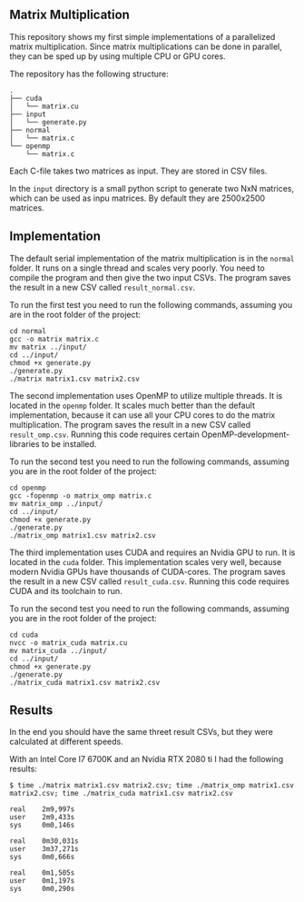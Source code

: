 ## Matrix Multiplication

This repository shows my first simple implementations of a parallelized matrix multiplication.
Since matrix multiplications can be done in parallel, they can be sped up by using multiple CPU or GPU cores.

The repository has the following structure:

```
.
├── cuda
│   └── matrix.cu
├── input
│   └── generate.py
├── normal
│   └── matrix.c
└── openmp
    └── matrix.c
```

Each C-file takes two matrices as input. They are stored in CSV files.

In the `input` directory is a small python script to generate two NxN matrices, which can be used as inpu matrices. 
By default they are 2500x2500 matrices.

## Implementation

The default serial implementation of the matrix multiplication is in the `normal` folder. It runs on a single thread and scales very poorly. You need to compile the program and then give the two input CSVs. The program saves the result in a new CSV called `result_normal.csv`.

To run the first test you need to run the following commands, assuming you are in the root folder of the project:

```
cd normal
gcc -o matrix matrix.c
mv matrix ../input/
cd ../input/
chmod +x generate.py
./generate.py
./matrix matrix1.csv matrix2.csv
```

The second implementation uses OpenMP to utilize multiple threads. It is located in the `openmp` folder. It scales much better than the default implementation, because it can use all your CPU cores to do the matrix multiplication. The program saves the result in a new CSV called `result_omp.csv`. Running this code requires certain OpenMP-development-libraries to be installed.

To run the second test you need to run the following commands, assuming you are in the root folder of the project:

```
cd openmp
gcc -fopenmp -o matrix_omp matrix.c
mv matrix_omp ../input/
cd ../input/
chmod +x generate.py
./generate.py
./matrix_omp matrix1.csv matrix2.csv
```

The third implementation uses CUDA and requires an Nvidia GPU to run. It is located in the `cuda` folder. This implementation scales very well, because modern Nvidia GPUs have thousands of CUDA-cores. The program saves the result in a new CSV called `result_cuda.csv`. Running this code requires CUDA and its toolchain to run.

To run the second test you need to run the following commands, assuming you are in the root folder of the project:

```
cd cuda
nvcc -o matrix_cuda matrix.cu
mv matrix_cuda ../input/
cd ../input/
chmod +x generate.py
./generate.py
./matrix_cuda matrix1.csv matrix2.csv
```

## Results

In the end you should have the same threet result CSVs, but they were calculated at different speeds.

With an Intel Core I7 6700K and an Nvidia RTX 2080 ti I had the following results:

```
$ time ./matrix matrix1.csv matrix2.csv; time ./matrix_omp matrix1.csv matrix2.csv; time ./matrix_cuda matrix1.csv matrix2.csv

real    2m9,997s
user    2m9,433s
sys     0m0,146s

real    0m30,031s
user    3m37,271s
sys     0m0,666s

real    0m1,505s
user    0m1,197s
sys     0m0,290s
```
